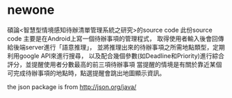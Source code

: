 newone
======

碩論<智慧型情境感知待辦清單管理系統之研究>的source code
此份source code 主要是在Android上寫一個待辦事項的管理程式，
取得使用者輸入後會回傳給後端server進行「語意推理」，
並將推理出來的待辦事項之所需地點類型，定期利用google API來進行搜尋，
以及配合幾個參數(如Deadline和Priority)進行綜合評分，並提醒使用者分數最高的前三項待辦事項
當提醒的情境是有關於靠近某個可完成待辦事項的地點時，點選提醒會跳出地圖顯示資訊。




the json package is from http://json.org/java/
